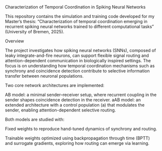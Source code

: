 Characterization of Temporal Coordination in Spiking Neural Networks

This repository contains the simulation and training code developed for my Master’s thesis:
“Characterization of temporal coordination emerging in recurrent spiking neural networks trained to different computational tasks” (University of Bremen, 2025).

Overview

The project investigates how spiking neural networks (SNNs), composed of leaky integrate-and-fire neurons, can support flexible signal routing and attention-dependent communication in biologically inspired settings. The focus is on understanding how temporal coordination mechanisms such as synchrony and coincidence detection contribute to selective information transfer between neuronal populations.

Two core network architectures are implemented:

AB model: a minimal sender–receiver setup, where recurrent coupling in the sender shapes coincidence detection in the receiver.
aAB model: an extended architecture with a control population (a) that modulates the sender, enabling attention-dependent selective routing.

Both models are studied with:

Fixed weights to reproduce hand-tuned dynamics of synchrony and routing.

Trainable weights optimized using backpropagation through time (BPTT) and surrogate gradients, exploring how routing can emerge via learning.
